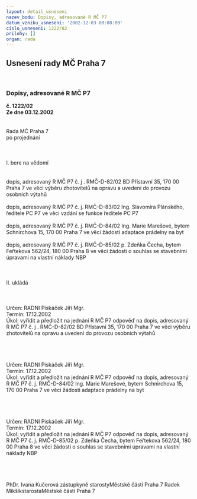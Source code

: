 ```yaml
---
layout: detail_usneseni
nazev_bodu: Dopisy, adresované R MČ P7
datum_vzniku_usneseni: '2002-12-03 00:00:00'
cislo_usneseni: 1222/02
prilohy: []
organ: rada
---
```

<div id="ucUsn_pList" class="usn">
	<span><h2>Usnesení rady MČ Praha 7 </h2>
<br></span><div class="standBody">
<span><h3>Dopisy, adresované R MČ P7</h3></span><div class="center">
		<strong>č. 1222/02</strong><br>
	</div>
<div class="center">
		<strong>Ze dne 03.12.2002</strong><br><br>
	</div>
<br>Rada MČ Praha 7<br>po projednání<br><br><br><br>I.	bere na vědomí<br><br> <br>dopis, adresovaný R MČ P7 č. j . RMČ-D-82/02 BD Přístavní 35, 170 00  Praha 7 ve věci výběru zhotovitelů na opravu a uvedení do provozu osobních výtahů<br><br>dopis, adresovaný R MČ P7 č. j. RMČ-D-83/02 Ing. Slavomíra Plánského, ředitele PC P7 ve věci vzdání se funkce ředitele PC P7<br><br>dopis, adresovaný R MČ P7 č. j. RMČ-D-84/02 Ing. Marie Marešové, bytem Schnirchova 15, 170 00  Praha 7 ve věci žádosti adaptace prádelny na byt<br><br>dopis, adresovaný R MČ P7 č. j. RMČ-D-85/02 p. Zdeňka Čecha, bytem Feřtekova 562/24, 180 00  Praha 8 ve věci žádosti o souhlas se stavebními úpravami na vlastní náklady NBP<br><br><br><br>II.	ukládá <br><br><br> <br>Určen:	RADNI Piskáček Jiří Mgr.<br>Termín: 17.12.2002<br>Úkol:	vyřídit a předložit na jednání R MČ P7 odpověď na  dopis, adresovaný R MČ P7 č. j . RMČ-D-82/02 BD Přístavní 35, 170 00  Praha 7 ve věci výběru zhotovitelů na opravu a uvedení do provozu osobních výtahů<br> <br><br><br> <br>Určen:	RADNI Piskáček Jiří Mgr.<br>Termín: 17.12.2002<br>Úkol:	vyřídit a předložit na jednání R MČ P7 odpověď na  dopis, adresovaný R MČ P7 č. j. RMČ-D-84/02 Ing. Marie Marešové, bytem Schnirchova 15, 170 00  Praha 7 ve věci žádosti adaptace prádelny na byt<br> <br>  <br><br> <br>Určen:	RADNI Piskáček Jiří Mgr.<br>Termín: 17.12.2002<br>Úkol:	vyřídit a předložit na jednání R MČ P7 odpověď na  dopis, adresovaný R MČ P7 č. j. RMČ-D-85/02 p. Zdeňka Čecha, bytem Feřtekova 562/24, 180 00  Praha 8 ve věci žádosti o souhlas se stavebními úpravami na vlastní náklady NBP<br> <br><br><br> 	<br>PhDr. Ivana Kučerová zástupkyně starostyMěstské části Praha 7	Radek MikšíkstarostaMěstské části Praha 7<br>	<br><br>
</div>
</div>